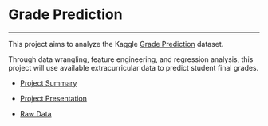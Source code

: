 # Grade Prediction

****

This project aims to analyze the Kaggle [Grade Prediction](https://www.kaggle.com/dipam7/student-grade-prediction) dataset.

Through data wrangling, feature engineering, and regression analysis, this project will use available extracurricular data to predict student final grades.

- [Project Summary](https://github.com/cschellenberger/Grade-Predict/blob/master/Grade%20Predictor%20and%20Intervention%20Suggestion.pdf)

- [Project Presentation](https://github.com/cschellenberger/Grade-Predict/blob/master/Grade%20Prediction%20and%20Intervention%20Project.pdf)

- [Raw Data](https://github.com/cschellenberger/Grade-Predict/blob/master/exploration/raw_data/student-mat.csv)
